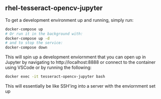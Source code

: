 rhel-tesseract-opencv-jupyter
-----------------------------

To get a development environment up and running, simply run:

```bash
docker-compose up
# Or run it in the background with:
docker-compose up -d
# and to stop the service:
docker-compose down
```

This will spin up a development enviornment that you can open up in Jupyter by navigating to http://localhost:8888 or connect to the container using VSCode or by running the following:

```bash
docker exec -it tesseract-opencv-jupyter bash
```

This will essentially be like SSH'ing into a server with the enviornment set up

